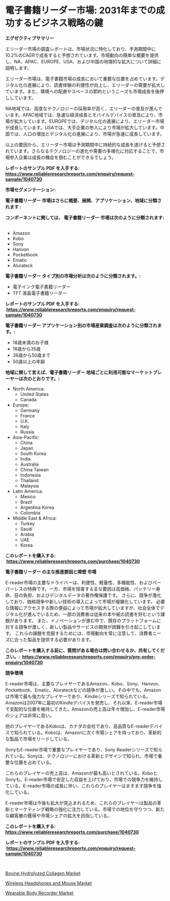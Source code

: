 <p><h1>電子書籍リーダー市場: 2031年までの成功するビジネス戦略の鍵</h1></p><p><strong>エグゼクティブサマリー</strong></p>
<p><p>エリーダー市場の調査レポートは、市場状況に特化しており、予測期間中に10.2%のCAGRで成長すると予想されています。市場動向の簡単な概要を提供し、NA、APAC、EUROPE、USA、および中国の地理的な拡大について詳細に説明します。</p><p>エリーダー市場は、電子書籍市場の成長において重要な位置を占めています。デジタル化の進展により、読書体験の利便性が向上し、エリーダーの需要が拡大しています。また、環境への配慮やスペースの節約というニーズも市場成長を後押ししています。</p><p>NA地域では、高度なテクノロジーの採用率が高く、エリーダーの普及が進んでいます。APAC地域では、急速な経済成長とモバイルデバイスの普及により、市場が拡大しています。EUROPEでは、デジタル化の進展により、エリーダー市場が成長しています。USAでは、大手企業の参入により市場が拡大しています。中国では、人口の増加とデジタル化の進展により、市場が急速に成長しています。</p><p>以上の要因から、エリーダー市場は予測期間中に持続的な成長を遂げると予想されています。さらなるテクノロジーの進化や需要の多様化に対応することで、市場参入企業は成長の機会を掴むことができるでしょう。</p></p>
<p><strong>レポートのサンプル PDF を入手する: <a href="https://www.reliableresearchreports.com/enquiry/request-sample/1040730">https://www.reliableresearchreports.com/enquiry/request-sample/1040730</a></strong></p>
<p><strong>市場セグメンテーション:</strong></p>
<p><strong> 電子書籍リーダー 市場はさらに概要、展開、アプリケーション、地域に分類されます :</strong></p>
<p><strong>コンポーネントに関しては、 電子書籍リーダー 市場は次のように分類されます: &nbsp;</strong></p>
<p><ul><li>Amazon</li><li>Kobo</li><li>Sony</li><li>Hanvon</li><li>Pocketbook</li><li>Ematic</li><li>Alurateck</li></ul></p>
<p><strong> 電子書籍リーダー タイプ別の市場分析は次のように分類されます。:</strong></p>
<p><ul><li>電子インク電子書籍リーダー</li><li>TFT 液晶電子書籍リーダー</li></ul></p>
<p><strong>レポートのサンプル PDF を入手する: &nbsp;<a href="https://www.reliableresearchreports.com/enquiry/request-sample/1040730">https://www.reliableresearchreports.com/enquiry/request-sample/1040730</a></strong></p>
<p><strong> 電子書籍リーダー アプリケーション別の市場産業調査は次のように分類されます。:</strong></p>
<p><ul><li>18歳未満のお子様</li><li>18歳から35歳</li><li>36歳から50歳まで</li><li>50歳以上の年齢</li></ul></p>
<p><strong>地域に関して言えば、電子書籍リーダー 地域ごとに利用可能なマーケットプレーヤーは次のとおりです。:</strong></p>
<p><ul>
    <li>
        North America:
        <ul>
            <li>United States</li>
            <li>Canada</li>
        </ul>
    </li>
    <li>
        Europe:
        <ul>
            <li>Germany</li>
            <li>France</li>
            <li>U.K.</li>
            <li>Italy</li>
            <li>Russia</li>
        </ul>
    </li>
    <li>
        Asia-Pacific:
        <ul>
            <li>China</li>
            <li>Japan</li>
            <li>South Korea</li>
            <li>India</li>
            <li>Australia</li>
            <li>China Taiwan</li>
            <li>Indonesia</li>
            <li>Thailand</li>
            <li>Malaysia</li>
        </ul>
    </li>
    <li>
        Latin America:
        <ul>
            <li>Mexico</li>
            <li>Brazil</li>
            <li>Argentina Korea</li>
            <li>Colombia</li>
        </ul>
    </li>
    <li>
        Middle East & Africa:
        <ul>
            <li>Turkey</li>
            <li>Saudi</li>
            <li>Arabia</li>
            <li>UAE</li>
            <li>Korea</li>
        </ul>
    </li>
    </ul></p>
<p><strong>このレポートを購入する: &nbsp;<a href="https://www.reliableresearchreports.com/purchase/1040730">https://www.reliableresearchreports.com/purchase/1040730</a></strong></p>
<p><strong>電子書籍リーダー の主な推進要因と障壁 市場</strong></p>
<p><p>E-reader市場の主要なドライバーは、利便性、軽量性、多機能性、およびペーパーレスの特典です。一方、市場を阻害する主な要因は高価格、バッテリー寿命、目の負担、およびデジタルデータの著作権保護です。 さらに、競争が激化しており、価格競争や新しい技術の導入によって市場が複雑化しています。  必要な情報にアクセスする際の便益によって市場が拡大していますが、社会全体でデジタル化が進んでいるため、一部の消費者は従来の本や紙の読書を好むという課題があります。 また、イノベーションが進む中で、既存のプラットフォームに対する競争が激しく、新しい製品やサービスの開発が困難を引き起こしています。 これらの課題を克服するためには、市場動向を常に注意して、消費者ニーズに合った製品を提供する必要があります。</p></p>
<p><strong>このレポートを購入する前に、質問がある場合は問い合わせるか、共有してください。:&nbsp; <a href="https://www.reliableresearchreports.com/enquiry/pre-order-enquiry/1040730">https://www.reliableresearchreports.com/enquiry/pre-order-enquiry/1040730</a></strong></p>
<p><strong>競争環境</strong></p>
<p><p>E-reader市場は、主要なプレイヤーであるAmazon、Kobo、Sony、Hanvon、Pocketbook、Ematic、Alurateckなどの競争が激しい。その中でも、Amazonは市場で最も強力なプレイヤーであり、Kindleシリーズで知られている。Amazonは2007年に最初のKindleデバイスを発売し、それ以来、E-reader市場で支配的な位置を維持してきた。Amazonの売上高は年々増加し、E-reader市場のシェアは非常に高い。</p><p>他のプレイヤーであるKoboは、カナダの会社であり、高品質なE-readerデバイスで知られている。Koboは、Amazonに次ぐ市場シェアを持っており、革新的な製品で市場をリードしている。</p><p>SonyもE-reader市場で重要なプレイヤーであり、Sony Readerシリーズで知られている。Sonyは、テクノロジーにおける革新とデザインで知られ、市場で重要な位置を占めている。</p><p>これらのプレイヤーの売上高は、Amazonが最も高いとされている。KoboとSonyも、E-reader市場で安定した収益を上げており、市場での競争力を維持している。E-reader市場の成長に伴い、これらのプレイヤーはますます競争を強化している。</p><p>E-reader市場は今後も拡大が見込まれるため、これらのプレイヤーは製品の革新とマーケティング戦略の強化に注力している。市場での地位を守りつつ、新たな顧客層の獲得や市場シェアの拡大を目指している。</p></p>
<p><strong>このレポートを購入する: &nbsp; <a href="https://www.reliableresearchreports.com/purchase/1040730">https://www.reliableresearchreports.com/purchase/1040730</a></strong></p>
<p><strong>レポートのサンプル PDF を入手する: &nbsp;<a href="https://www.reliableresearchreports.com/enquiry/request-sample/1040730">https://www.reliableresearchreports.com/enquiry/request-sample/1040730</a></strong><strong></strong></p>
<p>&nbsp;</p>
<p><p><a href="https://view.publitas.com/reportprime-1/bovine-hydrolyzed-collagen-market-provides-a-comprehensive-analysis-including-a-macro-overview-of-the-market-as-well-as-micro-details-such-as-market-size-and-competitive-landscape/">Bovine Hydrolyzed Collagen Market</a></p><p><a href="https://view.publitas.com/reportprime-1/wireless-headphones-and-mouse-market-size-furnishes-valuable-information-encompassing-market-share-market-trends-and-projections-spanning-from-2023-to-2030/">Wireless Headphones and Mouse Market</a></p><p><a href="https://view.publitas.com/reportprime-1/wearable-body-recorder-market-dynamics-2023-2030-also-about-its-market-trends-projections-and-opportunities/">Wearable Body Recorder Market</a></p></p>
